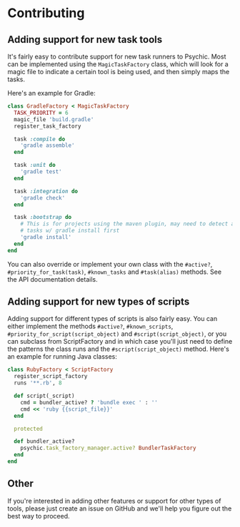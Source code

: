 # Contributing

## Adding support for new task tools

It's fairly easy to contribute support for new task runners to Psychic. Most can be implemented using the `MagicTaskFactory` class, which will look for a magic file to indicate a certain tool is being used, and then simply maps the tasks.

Here's an example for Gradle:

```ruby
class GradleFactory < MagicTaskFactory
  TASK_PRIORITY = 6
  magic_file 'build.gradle'
  register_task_factory

  task :compile do
    'gradle assemble'
  end

  task :unit do
    'gradle test'
  end

  task :integration do
    'gradle check'
  end

  task :bootstrap do
    # This is for projects using the maven plugin, may need to detect available
    # tasks w/ gradle install first
    'gradle install'
  end
end
```

You can also override or implement your own class with the `#active?`, `#priority_for_task(task)`, `#known_tasks` and `#task(alias)` methods. See the API documentation details.

## Adding support for new types of scripts

Adding support for different types of scripts is also fairly easy. You can either implement the methods `#active?`, `#known_scripts`, `#priority_for_script(script_object)` and `#script(script_object)`, or you can subclass from ScriptFactory and in which case you'll just need to define the patterns the class runs and the `#script(script_object)` method. Here's an example for running Java classes:

```ruby
class RubyFactory < ScriptFactory
  register_script_factory
  runs '**.rb', 8

  def script(_script)
    cmd = bundler_active? ? 'bundle exec ' : ''
    cmd << 'ruby {{script_file}}'
  end

  protected

  def bundler_active?
    psychic.task_factory_manager.active? BundlerTaskFactory
  end
end
```

## Other

If you're interested in adding other features or support for other types of tools, please just create an issue on GitHub and we'll help you figure out the best way to proceed.
